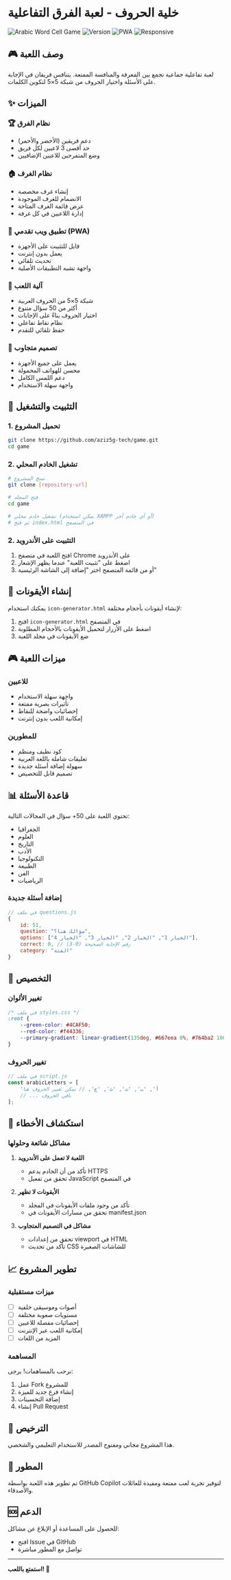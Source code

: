 # خلية الحروف - لعبة الفرق التفاعلية

![Arabic Word Cell Game](https://img.shields.io/badge/اللغة-العربية-green)
![Version](https://img.shields.io/badge/الإصدار-2.0-blue)
![PWA](https://img.shields.io/badge/PWA-✓-purple)
![Responsive](https://img.shields.io/badge/متجاوب-✓-orange)

## 🎮 وصف اللعبة

لعبة تفاعلية جماعية تجمع بين المعرفة والمنافسة الممتعة. يتنافس فريقان في الإجابة على الأسئلة واختيار الحروف من شبكة 5×5 لتكوين الكلمات.

## ✨ الميزات

### 🏆 نظام الفرق
- دعم فريقين (الأخضر والأحمر)
- حد أقصى 3 لاعبين لكل فريق
- وضع المتفرجين للاعبين الإضافيين

### 🏠 نظام الغرف
- إنشاء غرف مخصصة
- الانضمام للغرف الموجودة
- عرض قائمة الغرف المتاحة
- إدارة اللاعبين في كل غرفة

### 📱 تطبيق ويب تقدمي (PWA)
- قابل للتثبيت على الأجهزة
- يعمل بدون إنترنت
- تحديث تلقائي
- واجهة تشبه التطبيقات الأصلية

### 🎯 آلية اللعب
- شبكة 5×5 من الحروف العربية
- أكثر من 50 سؤال متنوع
- اختيار الحروف بناءً على الإجابات
- نظام نقاط تفاعلي
- حفظ تلقائي للتقدم

### 📱 تصميم متجاوب
- يعمل على جميع الأجهزة
- محسن للهواتف المحمولة
- دعم اللمس الكامل
- واجهة سهلة الاستخدام

## 🚀 التثبيت والتشغيل

### 1. تحميل المشروع
```bash
git clone https://github.com/aziz5g-tech/game.git
cd game
```

### 2. تشغيل الخادم المحلي

```bash
# نسخ المشروع
git clone [repository-url]

# فتح المجلد
cd game

# تشغيل خادم محلي (يمكن استخدام XAMPP أو أي خادم آخر)
# ثم فتح index.html في المتصفح
```

### 2. التثبيت على الأندرويد

1. افتح اللعبة في متصفح Chrome على الأندرويد
2. اضغط على "تثبيت اللعبة" عندما يظهر الإشعار
3. أو من قائمة المتصفح اختر "إضافة إلى الشاشة الرئيسية"

## 🎨 إنشاء الأيقونات

يمكنك استخدام `icon-generator.html` لإنشاء أيقونات بأحجام مختلفة:

1. افتح `icon-generator.html` في المتصفح
2. اضغط على الأزرار لتحميل الأيقونات بالأحجام المطلوبة
3. ضع الأيقونات في مجلد اللعبة

## 🎮 ميزات اللعبة

### للاعبين
- واجهة سهلة الاستخدام
- تأثيرات بصرية ممتعة
- إحصائيات واضحة للنقاط
- إمكانية اللعب بدون إنترنت

### للمطورين
- كود نظيف ومنظم
- تعليقات شاملة باللغة العربية
- سهولة إضافة أسئلة جديدة
- تصميم قابل للتخصيص

## 📊 قاعدة الأسئلة

تحتوي اللعبة على 50+ سؤال في المجالات التالية:
- الجغرافيا
- العلوم
- التاريخ
- الأدب
- التكنولوجيا
- الطبيعة
- الفن
- الرياضيات

### إضافة أسئلة جديدة

```javascript
// في ملف questions.js
{
    id: 51,
    question: "سؤالك هنا؟",
    options: ["الخيار 1", "الخيار 2", "الخيار 3", "الخيار 4"],
    correct: 0, // رقم الإجابة الصحيحة (0-3)
    category: "الفئة"
}
```

## 🔧 التخصيص

### تغيير الألوان
```css
/* في ملف styles.css */
:root {
    --green-color: #4CAF50;
    --red-color: #f44336;
    --primary-gradient: linear-gradient(135deg, #667eea 0%, #764ba2 100%);
}
```

### تغيير الحروف
```javascript
// في ملف script.js
const arabicLetters = [
    'أ', 'ب', 'ت', 'ث', 'ج', // يمكن تغيير الحروف هنا
    // ... باقي الحروف
];
```

## 🐛 استكشاف الأخطاء

### مشاكل شائعة وحلولها

1. **اللعبة لا تعمل على الأندرويد**
   - تأكد من أن الخادم يدعم HTTPS
   - تحقق من تفعيل JavaScript في المتصفح

2. **الأيقونات لا تظهر**
   - تأكد من وجود ملفات الأيقونات في المجلد
   - تحقق من مسارات الأيقونات في manifest.json

3. **مشاكل في التصميم المتجاوب**
   - تحقق من إعدادات viewport في HTML
   - تأكد من تحديث CSS للشاشات الصغيرة

## 📈 تطوير المشروع

### ميزات مستقبلية
- [ ] أصوات وموسيقى خلفية
- [ ] مستويات صعوبة مختلفة
- [ ] إحصائيات مفصلة للاعبين
- [ ] إمكانية اللعب عبر الإنترنت
- [ ] المزيد من اللغات

### المساهمة
نرحب بالمساهمات! يرجى:
1. عمل Fork للمشروع
2. إنشاء فرع جديد للميزة
3. إضافة التحسينات
4. إنشاء Pull Request

## 📄 الترخيص

هذا المشروع مجاني ومفتوح المصدر للاستخدام التعليمي والشخصي.

## 👥 المطور

تم تطوير هذه اللعبة بواسطة GitHub Copilot لتوفير تجربة لعب ممتعة ومفيدة للعائلات والأصدقاء.

## 🆘 الدعم

للحصول على المساعدة أو الإبلاغ عن مشاكل:
- افتح Issue في GitHub
- تواصل مع المطور مباشرة

---

**استمتع باللعب! 🎉**
